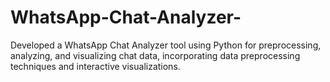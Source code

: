 # WhatsApp-Chat-Analyzer-
Developed a WhatsApp Chat Analyzer tool using Python for preprocessing, analyzing, and visualizing chat data, incorporating data preprocessing techniques and interactive visualizations.
